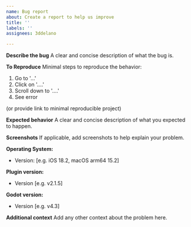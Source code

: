 ```yaml
---
name: Bug report
about: Create a report to help us improve
title: ''
labels: ''
assignees: 3ddelano

---
```


**Describe the bug**
A clear and concise description of what the bug is.

**To Reproduce**
Minimal steps to reproduce the behavior:
1. Go to '...'
2. Click on '....'
3. Scroll down to '....'
4. See error

(or provide link to minimal reproducible project)

**Expected behavior**
A clear and concise description of what you expected to happen.

**Screenshots**
If applicable, add screenshots to help explain your problem.

**Operating System:**
 - Version: [e.g. iOS 18.2, macOS arm64 15.2]

**Plugin version:**
- Version [e.g. v2.1.5]

**Godot version:**
- Version [e.g. v4.3]

**Additional context**
Add any other context about the problem here.
